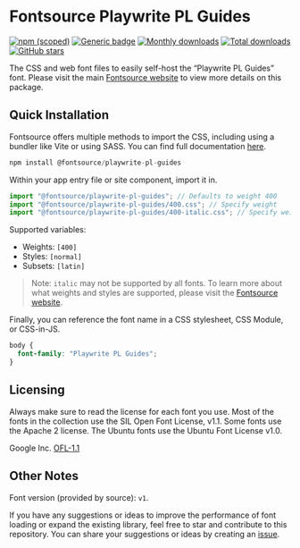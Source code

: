 # Fontsource Playwrite PL Guides

[![npm (scoped)](https://img.shields.io/npm/v/@fontsource/playwrite-pl-guides?color=brightgreen)](https://www.npmjs.com/package/@fontsource/playwrite-pl-guides) [![Generic badge](https://img.shields.io/badge/fontsource-passing-brightgreen)](https://github.com/fontsource/fontsource) [![Monthly downloads](https://badgen.net/npm/dm/@fontsource/playwrite-pl-guides)](https://github.com/fontsource/fontsource) [![Total downloads](https://badgen.net/npm/dt/@fontsource/playwrite-pl-guides)](https://github.com/fontsource/fontsource) [![GitHub stars](https://img.shields.io/github/stars/fontsource/fontsource.svg?style=social&label=Star)](https://github.com/fontsource/fontsource/stargazers)

The CSS and web font files to easily self-host the “Playwrite PL Guides” font. Please visit the main [Fontsource website](https://fontsource.org/fonts/playwrite-pl-guides) to view more details on this package.

## Quick Installation

Fontsource offers multiple methods to import the CSS, including using a bundler like Vite or using SASS. You can find full documentation [here](https://fontsource.org/docs/getting-started/introduction).

```javascript
npm install @fontsource/playwrite-pl-guides
```

Within your app entry file or site component, import it in.

```javascript
import "@fontsource/playwrite-pl-guides"; // Defaults to weight 400
import "@fontsource/playwrite-pl-guides/400.css"; // Specify weight
import "@fontsource/playwrite-pl-guides/400-italic.css"; // Specify weight and style
```

Supported variables:
- Weights: `[400]`
- Styles: `[normal]`
- Subsets: `[latin]`

> Note: `italic` may not be supported by all fonts. To learn more about what weights and styles are supported, please visit the [Fontsource website](https://fontsource.org/fonts/playwrite-pl-guides).

Finally, you can reference the font name in a CSS stylesheet, CSS Module, or CSS-in-JS.

```css
body {
  font-family: "Playwrite PL Guides";
}
```

## Licensing
Always make sure to read the license for each font you use. Most of the fonts in the collection use the SIL Open Font License, v1.1. Some fonts use the Apache 2 license. The Ubuntu fonts use the Ubuntu Font License v1.0.

Google Inc.
[OFL-1.1](http://scripts.sil.org/OFL)

## Other Notes
Font version (provided by source): `v1`.

If you have any suggestions or ideas to improve the performance of font loading or expand the existing library, feel free to star and contribute to this repository. You can share your suggestions or ideas by creating an [issue](https://github.com/fontsource/fontsource/issues).